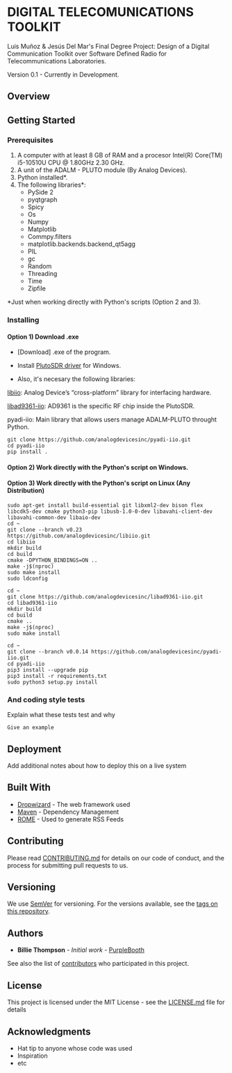 # DIGITAL TELECOMUNICATIONS TOOLKIT

Luis Muñoz & Jesús Del Mar's Final Degree Project: Design of a Digital Communication Toolkit over Software Defined Radio for Telecommunications Laboratories.

Version 0.1 - Currently in Development.

## Overview

## Getting Started
### Prerequisites

1) A computer with at least 8 GB of RAM and a procesor Intel(R) Core(TM) i5-10510U CPU @ 1.80GHz 2.30 GHz.
2) A unit of the ADALM - PLUTO module (By Analog Devices).
3) Python installed*.
4) The following libraries*:
   - PySide 2
   - pyqtgraph
   - Spicy
   - Os
   - Numpy
   - Matplotlib
   - Commpy.filters
   - matplotlib.backends.backend_qt5agg
   - PIL
   - gc
   - Random
   - Threading
   - Time
   - Zipfile

*Just when working directly with Python's scripts (Option 2 and 3).

### Installing
#### Option 1) Download .exe

 - [Download] .exe of the program.

 - Install [PlutoSDR driver](https://github.com/analogdevicesinc/plutosdr-m2k-drivers-win/releases/download/v0.7/PlutoSDR-M2k-USB-Drivers.exe) for Windows.

 - Also, it's necesary the following libraries:

[libiio](https://github.com/analogdevicesinc/libiio?tab=readme-ov-file): Analog Device’s “cross-platform” library for interfacing hardware.

[libad9361-iio](https://github.com/analogdevicesinc/libad9361-iio?tab=readme-ov-file): AD9361 is the specific RF chip inside the PlutoSDR.

pyadi-iio: Main library that allows users manage ADALM-PLUTO throught Python.
```
git clone https://github.com/analogdevicesinc/pyadi-iio.git
cd pyadi-iio
pip install .
```

#### Option 2) Work directly with the Python's script on Windows.



#### Option 3) Work directly with the Python's script on Linux (Any Distribution)

```
sudo apt-get install build-essential git libxml2-dev bison flex libcdk5-dev cmake python3-pip libusb-1.0-0-dev libavahi-client-dev libavahi-common-dev libaio-dev
cd ~
git clone --branch v0.23 https://github.com/analogdevicesinc/libiio.git
cd libiio
mkdir build
cd build
cmake -DPYTHON_BINDINGS=ON ..
make -j$(nproc)
sudo make install
sudo ldconfig

cd ~
git clone https://github.com/analogdevicesinc/libad9361-iio.git
cd libad9361-iio
mkdir build
cd build
cmake ..
make -j$(nproc)
sudo make install

cd ~
git clone --branch v0.0.14 https://github.com/analogdevicesinc/pyadi-iio.git
cd pyadi-iio
pip3 install --upgrade pip
pip3 install -r requirements.txt
sudo python3 setup.py install
```


### And coding style tests

Explain what these tests test and why

```
Give an example
```

## Deployment

Add additional notes about how to deploy this on a live system

## Built With

* [Dropwizard](http://www.dropwizard.io/1.0.2/docs/) - The web framework used
* [Maven](https://maven.apache.org/) - Dependency Management
* [ROME](https://rometools.github.io/rome/) - Used to generate RSS Feeds

## Contributing

Please read [CONTRIBUTING.md](https://gist.github.com/PurpleBooth/b24679402957c63ec426) for details on our code of conduct, and the process for submitting pull requests to us.

## Versioning

We use [SemVer](http://semver.org/) for versioning. For the versions available, see the [tags on this repository](https://github.com/your/project/tags). 

## Authors

* **Billie Thompson** - *Initial work* - [PurpleBooth](https://github.com/PurpleBooth)

See also the list of [contributors](https://github.com/your/project/contributors) who participated in this project.

## License

This project is licensed under the MIT License - see the [LICENSE.md](LICENSE.md) file for details

## Acknowledgments

* Hat tip to anyone whose code was used
* Inspiration
* etc

